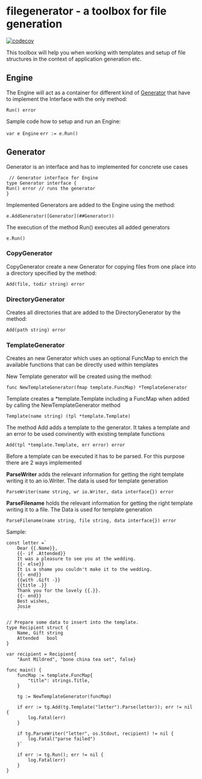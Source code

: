 # filegenerator - a toolbox for file generation
[![codecov](https://codecov.io/gh/archeopternix/filegenerator/branch/main/graph/badge.svg?token=NK2N53V1X8)](https://codecov.io/gh/archeopternix/filegenerator)

This toolbox will help you when working with templates and setup of file structures in the context of application generation etc.

## Engine
The Engine will act as a container for different kind of [Generator](##Generator) that have to implement the Interface with the only method:

`Run() error`

Sample code how to setup and run an Engine:

`var e Engine`
`err := e.Run()` 

## Generator
Generator is an interface and has to implemented for concrete use cases
```
 // Generator interface for Engine
type Generator interface {
Run() error // runs the generator
}
```

Implemented Generators are added to the Engine using the method:

`e.AddGenerator([Generator](##Generator))`

The execution of the method Run() executes all added generators

`e.Run()`

### CopyGenerator
CopyGenerator create a new Generator for copying files from one place into a directory specified by the method:

`Add(file, todir string) error` 

### DirectoryGenerator
Creates all directories that are added to the DirectoryGenerator by the method:

`Add(path string) error`

### TemplateGenerator 
Creates an new Generator which uses an optional FuncMap to enrich the available functions that can be directly used within templates

New Template generator will be created using the method:

`func NewTemplateGenerator(fmap template.FuncMap) *TemplateGenerator`

Template creates a *template.Template including a FuncMap when added by calling the NewTemplateGenerator method

`Template(name string) (tpl *template.Template)`

The method Add adds a template to the generator. It takes a template and an error to be used convinently with existing template functions

`Add(tpl *template.Template, err error) error`

Before a template can be executed it has to be parsed. For this purpose there are 2 ways implemented

**ParseWriter** adds the relevant information for getting the right template writing it to an io.Writer. The data is used for template generation

`ParseWriter(name string, wr io.Writer, data interface{}) error`

**ParseFilename** holds the relevant information for getting the right template writing it to a file. The Data is used for template generation

`ParseFilename(name string, file string, data interface{}) error `

Sample:
```
const letter =` 
    Dear {{.Name}},
    {{- if .Attended}}
    It was a pleasure to see you at the wedding.
    {{- else}}
    It is a shame you couldn't make it to the wedding.
    {{- end}}
    {{with .Gift -}}
    {{title .}}
    Thank you for the lovely {{.}}.
    {{- end}}
    Best wishes,
    Josie
    `

// Prepare some data to insert into the template.
type Recipient struct {
	Name, Gift string
	Attended   bool
}

var recipient = Recipient{
	"Aunt Mildred", "bone china tea set", false}

func main() {
	funcMap := template.FuncMap{
		"title": strings.Title,
	}

	tg := NewTemplateGenerator(funcMap)

	if err := tg.Add(tg.Template("letter").Parse(letter)); err != nil {
		log.Fatal(err)
	}

	if tg.ParseWriter("letter", os.Stdout, recipient) != nil {
		log.Fatal("parse failed")
	}`

	if err := tg.Run(); err != nil {
		log.Fatal(err)
	}
}
```